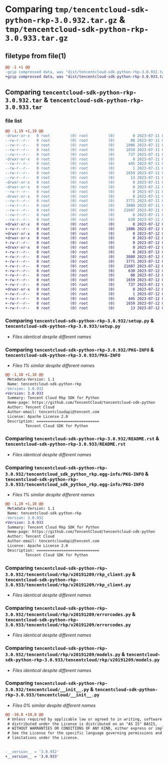 # Comparing `tmp/tencentcloud-sdk-python-rkp-3.0.932.tar.gz` & `tmp/tencentcloud-sdk-python-rkp-3.0.933.tar.gz`

## filetype from file(1)

```diff
@@ -1 +1 @@
-gzip compressed data, was "dist/tencentcloud-sdk-python-rkp-3.0.932.tar", last modified: Tue Jul 11 00:54:43 2023, max compression
+gzip compressed data, was "dist/tencentcloud-sdk-python-rkp-3.0.933.tar", last modified: Wed Jul 12 00:35:40 2023, max compression
```

## Comparing `tencentcloud-sdk-python-rkp-3.0.932.tar` & `tencentcloud-sdk-python-rkp-3.0.933.tar`

### file list

```diff
@@ -1,19 +1,19 @@
-drwxr-xr-x   0 root         (0) root         (0)        0 2023-07-11 00:54:43.000000 tencentcloud-sdk-python-rkp-3.0.932/
--rw-r--r--   0 root         (0) root         (0)       88 2023-07-11 00:54:43.000000 tencentcloud-sdk-python-rkp-3.0.932/setup.cfg
--rw-r--r--   0 root         (0) root         (0)     1006 2023-07-11 00:54:42.000000 tencentcloud-sdk-python-rkp-3.0.932/setup.py
--rw-r--r--   0 root         (0) root         (0)     1659 2023-07-11 00:54:43.000000 tencentcloud-sdk-python-rkp-3.0.932/PKG-INFO
--rw-r--r--   0 root         (0) root         (0)      737 2023-07-11 00:54:42.000000 tencentcloud-sdk-python-rkp-3.0.932/README.rst
-drwxr-xr-x   0 root         (0) root         (0)        0 2023-07-11 00:54:43.000000 tencentcloud-sdk-python-rkp-3.0.932/tencentcloud_sdk_python_rkp.egg-info/
--rw-r--r--   0 root         (0) root         (0)      445 2023-07-11 00:54:43.000000 tencentcloud-sdk-python-rkp-3.0.932/tencentcloud_sdk_python_rkp.egg-info/SOURCES.txt
--rw-r--r--   0 root         (0) root         (0)        1 2023-07-11 00:54:43.000000 tencentcloud-sdk-python-rkp-3.0.932/tencentcloud_sdk_python_rkp.egg-info/dependency_links.txt
--rw-r--r--   0 root         (0) root         (0)     1659 2023-07-11 00:54:43.000000 tencentcloud-sdk-python-rkp-3.0.932/tencentcloud_sdk_python_rkp.egg-info/PKG-INFO
--rw-r--r--   0 root         (0) root         (0)       13 2023-07-11 00:54:43.000000 tencentcloud-sdk-python-rkp-3.0.932/tencentcloud_sdk_python_rkp.egg-info/top_level.txt
-drwxr-xr-x   0 root         (0) root         (0)        0 2023-07-11 00:54:43.000000 tencentcloud-sdk-python-rkp-3.0.932/tencentcloud/
-drwxr-xr-x   0 root         (0) root         (0)        0 2023-07-11 00:54:43.000000 tencentcloud-sdk-python-rkp-3.0.932/tencentcloud/rkp/
--rw-r--r--   0 root         (0) root         (0)        0 2023-07-11 00:54:42.000000 tencentcloud-sdk-python-rkp-3.0.932/tencentcloud/rkp/__init__.py
-drwxr-xr-x   0 root         (0) root         (0)        0 2023-07-11 00:54:43.000000 tencentcloud-sdk-python-rkp-3.0.932/tencentcloud/rkp/v20191209/
--rw-r--r--   0 root         (0) root         (0)     3771 2023-07-11 00:54:42.000000 tencentcloud-sdk-python-rkp-3.0.932/tencentcloud/rkp/v20191209/rkp_client.py
--rw-r--r--   0 root         (0) root         (0)     3080 2023-07-11 00:54:42.000000 tencentcloud-sdk-python-rkp-3.0.932/tencentcloud/rkp/v20191209/errorcodes.py
--rw-r--r--   0 root         (0) root         (0)    21607 2023-07-11 00:54:42.000000 tencentcloud-sdk-python-rkp-3.0.932/tencentcloud/rkp/v20191209/models.py
--rw-r--r--   0 root         (0) root         (0)        0 2023-07-11 00:54:42.000000 tencentcloud-sdk-python-rkp-3.0.932/tencentcloud/rkp/v20191209/__init__.py
--rw-r--r--   0 root         (0) root         (0)      630 2023-07-11 00:54:42.000000 tencentcloud-sdk-python-rkp-3.0.932/tencentcloud/__init__.py
+drwxr-xr-x   0 root         (0) root         (0)        0 2023-07-12 00:35:40.000000 tencentcloud-sdk-python-rkp-3.0.933/
+-rw-r--r--   0 root         (0) root         (0)     1006 2023-07-12 00:35:40.000000 tencentcloud-sdk-python-rkp-3.0.933/setup.py
+drwxr-xr-x   0 root         (0) root         (0)        0 2023-07-12 00:35:40.000000 tencentcloud-sdk-python-rkp-3.0.933/tencentcloud/
+drwxr-xr-x   0 root         (0) root         (0)        0 2023-07-12 00:35:40.000000 tencentcloud-sdk-python-rkp-3.0.933/tencentcloud/rkp/
+-rw-r--r--   0 root         (0) root         (0)        0 2023-07-12 00:35:40.000000 tencentcloud-sdk-python-rkp-3.0.933/tencentcloud/rkp/__init__.py
+drwxr-xr-x   0 root         (0) root         (0)        0 2023-07-12 00:35:40.000000 tencentcloud-sdk-python-rkp-3.0.933/tencentcloud/rkp/v20191209/
+-rw-r--r--   0 root         (0) root         (0)        0 2023-07-12 00:35:40.000000 tencentcloud-sdk-python-rkp-3.0.933/tencentcloud/rkp/v20191209/__init__.py
+-rw-r--r--   0 root         (0) root         (0)     3080 2023-07-12 00:35:40.000000 tencentcloud-sdk-python-rkp-3.0.933/tencentcloud/rkp/v20191209/errorcodes.py
+-rw-r--r--   0 root         (0) root         (0)     3771 2023-07-12 00:35:40.000000 tencentcloud-sdk-python-rkp-3.0.933/tencentcloud/rkp/v20191209/rkp_client.py
+-rw-r--r--   0 root         (0) root         (0)    21607 2023-07-12 00:35:40.000000 tencentcloud-sdk-python-rkp-3.0.933/tencentcloud/rkp/v20191209/models.py
+-rw-r--r--   0 root         (0) root         (0)      630 2023-07-12 00:35:40.000000 tencentcloud-sdk-python-rkp-3.0.933/tencentcloud/__init__.py
+-rw-r--r--   0 root         (0) root         (0)       88 2023-07-12 00:35:40.000000 tencentcloud-sdk-python-rkp-3.0.933/setup.cfg
+-rw-r--r--   0 root         (0) root         (0)     1659 2023-07-12 00:35:40.000000 tencentcloud-sdk-python-rkp-3.0.933/PKG-INFO
+-rw-r--r--   0 root         (0) root         (0)      737 2023-07-12 00:35:40.000000 tencentcloud-sdk-python-rkp-3.0.933/README.rst
+drwxr-xr-x   0 root         (0) root         (0)        0 2023-07-12 00:35:40.000000 tencentcloud-sdk-python-rkp-3.0.933/tencentcloud_sdk_python_rkp.egg-info/
+-rw-r--r--   0 root         (0) root         (0)        1 2023-07-12 00:35:40.000000 tencentcloud-sdk-python-rkp-3.0.933/tencentcloud_sdk_python_rkp.egg-info/dependency_links.txt
+-rw-r--r--   0 root         (0) root         (0)      445 2023-07-12 00:35:40.000000 tencentcloud-sdk-python-rkp-3.0.933/tencentcloud_sdk_python_rkp.egg-info/SOURCES.txt
+-rw-r--r--   0 root         (0) root         (0)     1659 2023-07-12 00:35:40.000000 tencentcloud-sdk-python-rkp-3.0.933/tencentcloud_sdk_python_rkp.egg-info/PKG-INFO
+-rw-r--r--   0 root         (0) root         (0)       13 2023-07-12 00:35:40.000000 tencentcloud-sdk-python-rkp-3.0.933/tencentcloud_sdk_python_rkp.egg-info/top_level.txt
```

### Comparing `tencentcloud-sdk-python-rkp-3.0.932/setup.py` & `tencentcloud-sdk-python-rkp-3.0.933/setup.py`

 * *Files identical despite different names*

### Comparing `tencentcloud-sdk-python-rkp-3.0.932/PKG-INFO` & `tencentcloud-sdk-python-rkp-3.0.933/PKG-INFO`

 * *Files 1% similar despite different names*

```diff
@@ -1,10 +1,10 @@
 Metadata-Version: 1.1
 Name: tencentcloud-sdk-python-rkp
-Version: 3.0.932
+Version: 3.0.933
 Summary: Tencent Cloud Rkp SDK for Python
 Home-page: https://github.com/TencentCloud/tencentcloud-sdk-python
 Author: Tencent Cloud
 Author-email: tencentcloudapi@tencent.com
 License: Apache License 2.0
 Description: ============================
         Tencent Cloud SDK for Python
```

### Comparing `tencentcloud-sdk-python-rkp-3.0.932/README.rst` & `tencentcloud-sdk-python-rkp-3.0.933/README.rst`

 * *Files identical despite different names*

### Comparing `tencentcloud-sdk-python-rkp-3.0.932/tencentcloud_sdk_python_rkp.egg-info/PKG-INFO` & `tencentcloud-sdk-python-rkp-3.0.933/tencentcloud_sdk_python_rkp.egg-info/PKG-INFO`

 * *Files 1% similar despite different names*

```diff
@@ -1,10 +1,10 @@
 Metadata-Version: 1.1
 Name: tencentcloud-sdk-python-rkp
-Version: 3.0.932
+Version: 3.0.933
 Summary: Tencent Cloud Rkp SDK for Python
 Home-page: https://github.com/TencentCloud/tencentcloud-sdk-python
 Author: Tencent Cloud
 Author-email: tencentcloudapi@tencent.com
 License: Apache License 2.0
 Description: ============================
         Tencent Cloud SDK for Python
```

### Comparing `tencentcloud-sdk-python-rkp-3.0.932/tencentcloud/rkp/v20191209/rkp_client.py` & `tencentcloud-sdk-python-rkp-3.0.933/tencentcloud/rkp/v20191209/rkp_client.py`

 * *Files identical despite different names*

### Comparing `tencentcloud-sdk-python-rkp-3.0.932/tencentcloud/rkp/v20191209/errorcodes.py` & `tencentcloud-sdk-python-rkp-3.0.933/tencentcloud/rkp/v20191209/errorcodes.py`

 * *Files identical despite different names*

### Comparing `tencentcloud-sdk-python-rkp-3.0.932/tencentcloud/rkp/v20191209/models.py` & `tencentcloud-sdk-python-rkp-3.0.933/tencentcloud/rkp/v20191209/models.py`

 * *Files identical despite different names*

### Comparing `tencentcloud-sdk-python-rkp-3.0.932/tencentcloud/__init__.py` & `tencentcloud-sdk-python-rkp-3.0.933/tencentcloud/__init__.py`

 * *Files 0% similar despite different names*

```diff
@@ -10,8 +10,8 @@
 # Unless required by applicable law or agreed to in writing, software
 # distributed under the License is distributed on an "AS IS" BASIS,
 # WITHOUT WARRANTIES OR CONDITIONS OF ANY KIND, either express or implied.
 # See the License for the specific language governing permissions and
 # limitations under the License.
 
 
-__version__ = '3.0.932'
+__version__ = '3.0.933'
```

